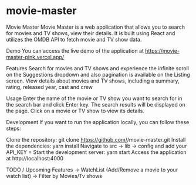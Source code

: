 # movie-master

Movie Master
Movie Master is a web application that allows you to search for movies and TV shows, view their details. It is built using React and utilizes the OMDB API to fetch movie and TV show data.

Demo
You can access the live demo of the application at https://movie-master-pink.vercel.app/

Features
Search for movies and TV shows and experience the infinite scroll on the Suggestions dropdown and also pagination is available on the Listing screen.
View details about movies and TV shows, including a summary, rating, released year, cast and crew

Usage
Enter the name of the movie or TV show you want to search for in the search bar and click Enter key.
The search results will be displayed on the page. Click on a movie or TV show to view its details.

Development
If you want to run the application locally, you can follow these steps:

Clone the repository: git clone https://github.com/<your-username>/movie-master.git
Install the dependencies: yarn install
Navigate to src -> lib -> config and add your API_KEY =<your-omdb-api-key>
Start the development server: yarn start
Access the application at http://localhost:4000

TODO / Upcoming Features
-> WatchList (Add/Remove a movie to your watch list)
-> Filter by Movies/Tv shows
